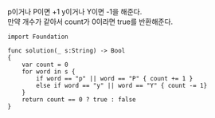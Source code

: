 p이거나 P이면 +1 y이거나 Y이면 -1을 해준다.   
만약 개수가 같아서 count가 0이라면 true를 반환해준다.   

```
import Foundation

func solution(_ s:String) -> Bool
{
    var count = 0
    for word in s {
        if word == "p" || word == "P" { count += 1 }
        else if word == "y" || word == "Y" { count -= 1}
    }
    return count == 0 ? true : false
}
```
